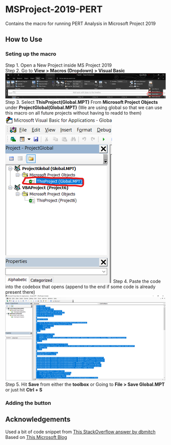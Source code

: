 # MSProject-2019-PERT
Contains the macro for running PERT Analysis in Microsoft Project 2019

## How to Use

### Seting up the macro
Step 1. Open a New Project inside MS Project 2019  
Step 2. Go to **View > Macros (Dropdown) > Visual Basic**  
![Open Visual Basic](./images/OpenVBFromProject.png)
Step 3. Select **ThisProject(Global.MPT)** From **Microsoft Project Objects** under **ProjectGlobal(Global.MPT)** (We are using global so that we can use this macro on all future projects without having to readd to them)
![Select ThisProject(Global.MPT)](./images/SelectThisProject.png)
Step 4. Paste the code into the codebox that opens (append to the end if some code is already present there)
![Paste Code](./images/PasteTheCode.png)
Step 5. Hit **Save** from either the **toolbox** or Going to **File > Save Global.MPT** or just hit **Ctrl + S**

### Adding the button


## Acknowledgements

Used a bit of code snippet from [This StackOverflow answer by dbmitch](https://stackoverflow.com/a/51144941/8791515)  
Based on [This Microsoft Blog](https://docs.microsoft.com/en-us/archive/blogs/projectified/three-point-estimation-pert-in-project-2010-take-1)
